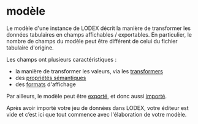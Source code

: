# modèle

Le modèle d'une instance de LODEX décrit la manière de transformer les données tabulaires en champs affichables / exportables. En particulier, le nombre de champs du modèle peut être différent de celui du fichier tabulaire d'origine.

Les champs ont plusieurs caractéristiques :

* la manière de transformer les valeurs, via les [transformers](transformers/)
* des [propriétés sémantiques](../../configuration/linkedopendata.md)
* des [formats](format/) d'affichage

Par ailleurs, le modèle peut être [exporté](export/), et donc aussi [importé](import.md).

Après avoir importé votre jeu de données dans LODEX, votre éditeur est vide et c’est ici que tout commence avec l'élaboration de votre modèle.

